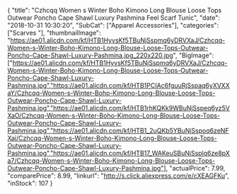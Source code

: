{
	"title": "Czhcqq Women s Winter Boho Kimono Long Blouse Loose Tops Outwear Poncho Cape Shawl Luxury Pashmina Feel Scarf Tunic",
	"date": "2018-10-31 10:30:20",
	"SubCat": ["Apparel Accessories"],
	"categories": ["Scarves "],
	"thumbnailImage": "https://ae01.alicdn.com/kf/HTB1HyvsKf5TBuNjSspmq6yDRVXaJ/Czhcqq-Women-s-Winter-Boho-Kimono-Long-Blouse-Loose-Tops-Outwear-Poncho-Cape-Shawl-Luxury-Pashmina.jpg_220x220.jpg",
	"BigImage": ["https://ae01.alicdn.com/kf/HTB1HyvsKf5TBuNjSspmq6yDRVXaJ/Czhcqq-Women-s-Winter-Boho-Kimono-Long-Blouse-Loose-Tops-Outwear-Poncho-Cape-Shawl-Luxury-Pashmina.jpg","https://ae01.alicdn.com/kf/HTB1PCIAc6fguuRjSspaq6yXVXXaY/Czhcqq-Women-s-Winter-Boho-Kimono-Long-Blouse-Loose-Tops-Outwear-Poncho-Cape-Shawl-Luxury-Pashmina.jpg","https://ae01.alicdn.com/kf/HTB1rhKQKk9WBuNjSspeq6yz5VXaO/Czhcqq-Women-s-Winter-Boho-Kimono-Long-Blouse-Loose-Tops-Outwear-Poncho-Cape-Shawl-Luxury-Pashmina.jpg","https://ae01.alicdn.com/kf/HTB1_2uQKb5YBuNjSspoq6zeNFXaj/Czhcqq-Women-s-Winter-Boho-Kimono-Long-Blouse-Loose-Tops-Outwear-Poncho-Cape-Shawl-Luxury-Pashmina.jpg","https://ae01.alicdn.com/kf/HTB17_WAKeuSBuNjSsplq6ze8pXa7/Czhcqq-Women-s-Winter-Boho-Kimono-Long-Blouse-Loose-Tops-Outwear-Poncho-Cape-Shawl-Luxury-Pashmina.jpg"],
	"actualPrice": 7.99,
	"comparePrice": 8.99,
	"linkurl": "http://s.click.aliexpress.com/e/cXEAGFKu",
	"inStock": 107
}

